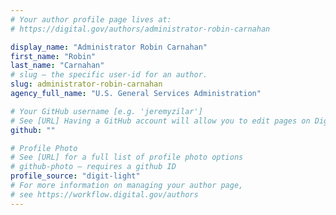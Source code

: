 ```yaml
---
# Your author profile page lives at:
# https://digital.gov/authors/administrator-robin-carnahan

display_name: "Administrator Robin Carnahan"
first_name: "Robin"
last_name: "Carnahan"
# slug — the specific user-id for an author.
slug: administrator-robin-carnahan
agency_full_name: "U.S. General Services Administration"

# Your GitHub username [e.g. 'jeremyzilar']
# See [URL] Having a GitHub account will allow you to edit pages on DigitalGov. The image used in your GitHub account can also be used to populate your digital.gov profile photo.
github: ""

# Profile Photo
# See [URL] for a full list of profile photo options
# github-photo — requires a github ID
profile_source: "digit-light"
# For more information on managing your author page,
# see https://workflow.digital.gov/authors
---
```

